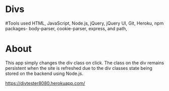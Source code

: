 # Divs

#Tools used
HTML, JavaScript, Node.js, jQuery, jQuery UI, Git, Heroku, npm packages- body-parser, cookie-parser, express, and path, 

# About

This app simply changes the div class on click. The class on the div remains persistent when the site is refreshed due to the div classes state being stored on the backend using Node.js. 

https://divtester8080.herokuapp.com/